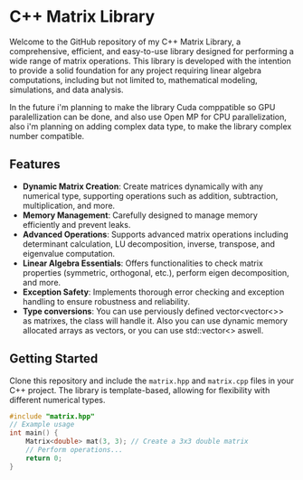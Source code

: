 # C++ Matrix Library

Welcome to the GitHub repository of my C++ Matrix Library, a comprehensive, efficient, and easy-to-use library designed for performing a wide range of matrix operations. This library is developed with the intention to provide a solid foundation for any project requiring linear algebra computations, including but not limited to, mathematical modeling, simulations, and data analysis.

In the future i'm planning to make the library Cuda comppatible so GPU paralellization can be done, and also use Open MP for CPU parallelization, also i'm planning on adding complex data type, to make the library complex number compatible.
## Features

- **Dynamic Matrix Creation**: Create matrices dynamically with any numerical type, supporting operations such as addition, subtraction, multiplication, and more.
- **Memory Management**: Carefully designed to manage memory efficiently and prevent leaks.
- **Advanced Operations**: Supports advanced matrix operations including determinant calculation, LU decomposition, inverse, transpose, and eigenvalue computation.
- **Linear Algebra Essentials**: Offers functionalities to check matrix properties (symmetric, orthogonal, etc.), perform eigen decomposition, and more.
- **Exception Safety**: Implements thorough error checking and exception handling to ensure robustness and reliability.
- **Type conversions**: You can use perviously defined vector<vector<>> as matrixes, the class will handle it. Also you can use dynamic memory allocated arrays as vectors, or you can use std::vector<> aswell.

## Getting Started

Clone this repository and include the `matrix.hpp` and `matrix.cpp` files in your C++ project. The library is template-based, allowing for flexibility with different numerical types.

```cpp
#include "matrix.hpp"
// Example usage
int main() {
    Matrix<double> mat(3, 3); // Create a 3x3 double matrix
    // Perform operations...
    return 0;
}
